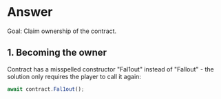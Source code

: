# Answer

Goal: Claim ownership of the contract.

## 1. Becoming the owner

Contract has a misspelled constructor "Fal1out" instead of "Fallout" - the solution only requires the player to call it again:

```js
await contract.Fal1out();
```

